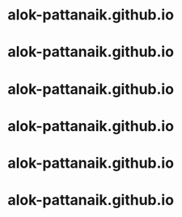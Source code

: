 # alok-pattanaik.github.io
# alok-pattanaik.github.io
# alok-pattanaik.github.io
# alok-pattanaik.github.io
# alok-pattanaik.github.io
# alok-pattanaik.github.io

